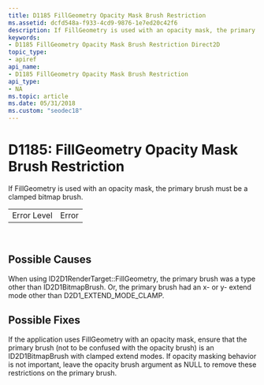 ```yaml
---
title: D1185 FillGeometry Opacity Mask Brush Restriction
ms.assetid: dcfd548a-f933-4cd9-9876-1e7ed20c42f6
description: If FillGeometry is used with an opacity mask, the primary brush must be a clamped bitmap brush.
keywords:
- D1185 FillGeometry Opacity Mask Brush Restriction Direct2D
topic_type:
- apiref
api_name:
- D1185 FillGeometry Opacity Mask Brush Restriction
api_type:
- NA
ms.topic: article
ms.date: 05/31/2018
ms.custom: "seodec18"
---
```


# D1185: FillGeometry Opacity Mask Brush Restriction

If FillGeometry is used with an opacity mask, the primary brush must be a clamped bitmap brush.



|             |       |
|-------------|-------|
| Error Level | Error |



 

## Possible Causes

When using ID2D1RenderTarget::FillGeometry, the primary brush was a type other than ID2D1BitmapBrush. Or, the primary brush had an x- or y- extend mode other than D2D1\_EXTEND\_MODE\_CLAMP.

## Possible Fixes

If the application uses FillGeometry with an opacity mask, ensure that the primary brush (not to be confused with the opacity brush) is an ID2D1BitmapBrush with clamped extend modes. If opacity masking behavior is not important, leave the opacity brush argument as NULL to remove these restrictions on the primary brush.

 

 




